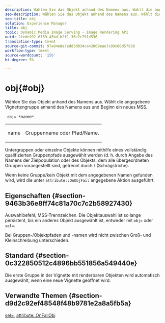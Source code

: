 ```yaml
---
description: Wählen Sie das Objekt anhand des Namens aus. Wählt die angegebene Vignettengruppe anhand des Namens aus und Beginn ein neues MSS.
seo-description: Wählen Sie das Objekt anhand des Namens aus. Wählt die angegebene Vignettengruppe anhand des Namens aus und Beginn ein neues MSS.
seo-title: obj
solution: Experience Manager
title: obj
topic: Dynamic Media Image Serving - Image Rendering API
uuid: 2fede992-6759-45bd-b2f1-36e2c791d536
translation-type: tm+mt
source-git-commit: 97a84e8e7edd3d834ca42069eae7c09c00d57938
workflow-type: tm+mt
source-wordcount: '156'
ht-degree: 5%

---
```



# obj{#obj}

Wählen Sie das Objekt anhand des Namens aus. Wählt die angegebene Vignettengruppe anhand des Namens aus und Beginn ein neues MSS.

` obj= *`name`*`

<table id="simpletable_6E0DA6CBCDCF4CDDAFA5A4C38E0D5FC5"> 
 <tr class="strow"> 
  <td class="stentry"> <p> <span class="codeph"> <span class="varname"> name  </span> </span> </p> </td> 
  <td class="stentry"> <p>Gruppenname oder Pfad/Name. </p> </td> 
 </tr> 
</table>

Untergruppen oder einzelne Objekte können mithilfe eines vollständig qualifizierten Gruppenpfads ausgewählt werden (d. h. durch Angabe des Namens der Zielpopulation oder des Objekts, dem alle übergeordneten Gruppen vorangestellt sind, getrennt durch / (Schrägstriche).

Wenn keine Gruppe/kein Objekt mit dem angegebenen Namen gefunden wird, wird die unter `attribute::OnObjFail` angegebene Aktion ausgeführt.

## Eigenschaften {#section-9463b36e8ff74c81a70c7c2b58927430}

Auswahlbefehl; MSS-Trennzeichen. Die Objektauswahl ist so lange persistent, bis ein anderes Objekt ausgewählt ist, entweder mit `obj=` oder `sel=`.

Bei Gruppen-/Objektpfaden und -namen wird nicht zwischen Groß- und Kleinschreibung unterschieden.

## Standard {#section-0c322850512c4896bb551856a549440e}

Die erste Gruppe in der Vignette mit renderbaren Objekten wird automatisch ausgewählt, wenn eine neue Vignette geöffnet wird.

## Verwandte Themen {#section-d9d2c92ef48548f48b9781e2a8a5fb5a}

[sel=](../../../../../ir-api/http-protocol/image-rendering-api-ref/c-ir-http-protocol-ref/c-ir-http-protocol-command-reference/r-ir-sel.md#reference-01322c58d414481385c29fcdd27a090b),  [attribute::OnFailObj](../../../../../ir-api/material-cat/image-rendering-api-ref/c-ir-material-catalog/c-ir-attributes-reference/r-ir-onfailobj.md#reference-4c6ba90418e84da5831f8573bbbf2c8d)
